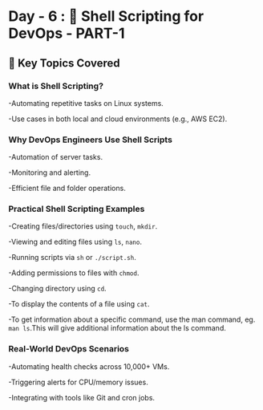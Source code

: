 # Day - 6 : 📘 **Shell Scripting for DevOps - PART-1**

## 🧠 Key Topics Covered

### What is Shell Scripting?

 -Automating repetitive tasks on Linux systems.

 -Use cases in both local and cloud environments (e.g., AWS EC2).

### Why DevOps Engineers Use Shell Scripts

-Automation of server tasks.

-Monitoring and alerting.

-Efficient file and folder operations.

### Practical Shell Scripting Examples

-Creating files/directories using ```touch```, ```mkdir```.

-Viewing and editing files using ```ls```, ```nano```.

-Running scripts via ```sh``` or ```./script.sh```.

-Adding permissions to files with ```chmod```.

-Changing directory using ```cd```.

-To display the contents of a file using ```cat```.

-To get information about a specific command, use the man command, eg. ```man ls```.This will give additional information about the ls command.

### Real-World DevOps Scenarios

-Automating health checks across 10,000+ VMs.

-Triggering alerts for CPU/memory issues.

-Integrating with tools like Git and cron jobs.
